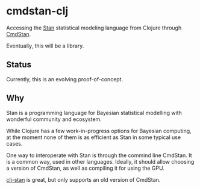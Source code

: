 
# cmdstan-clj

Accessing the [Stan](https://mc-stan.org/) statistical modeling language from Clojure through [CmdStan](https://mc-stan.org/users/interfaces/cmdstan).

Eventually, this will be a library.

## Status 

Currently, this is an evolving proof-of-concept.

## Why

Stan is a programming language for Bayesian statistical modelling with wonderful community and ecosystem.

While Clojure has a few work-in-progress options for Bayesian computing, at the moment none of them is as efficient as Stan in some typical use cases.

One way to interoperate with Stan is through the commind line CmdStan. It is a common way, used in other languages. Ideally, it should allow choosing a version of CmdStan, as well as compiling it for using the GPU.

[clj-stan](https://github.com/thomasathorne/clj-stan) is great, but only supports an old version of CmdStan.


